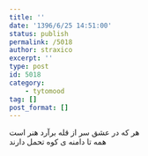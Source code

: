 ```yaml
---
title: ''
date: '1396/6/25 14:51:00'
status: publish
permalink: /5018
author: straxico
excerpt: ''
type: post
id: 5018
category:
    - tytomood
tag: []
post_format: []
---
```

هر که در عشق سر از قله برآرد هنر است  
 همه تا دامنه ی کوه تحمل دارند